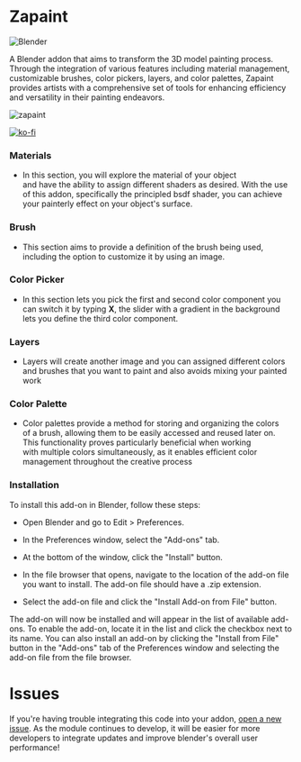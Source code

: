 # Zapaint

![Blender](https://img.shields.io/badge/blender|3.6-EA7600.svg?style=for-the-badge&logo=blender&logoColor=white)

A Blender addon that aims to transform the 3D model painting process. Through the integration of various features including material management, customizable brushes, color pickers, layers, and color palettes, Zapaint provides artists with a comprehensive set of tools for enhancing efficiency and versatility in their painting endeavors.

![zapaint](https://github.com/kents00/Zapaint/assets/69900896/1c644639-9313-4324-96fa-3a23d1a94fbe)

[![ko-fi](https://ko-fi.com/img/githubbutton_sm.svg)](https://ko-fi.com/Q5Q8BW198)

### Materials
- In this section, you will explore the material of your object and have the ability to assign different shaders as desired. With the use of this addon, specifically the principled bsdf shader, you can achieve your painterly effect on your object's surface.

### Brush
- This section aims to provide a definition of the brush being used,  including the option to customize it by using an image.
  
### Color Picker
- In this section lets you pick the first and second color component you can switch it by typing __X__, the slider with a gradient in the background lets you define the third color component.

### Layers
- Layers will create another image and you can assigned different colors and brushes that you want to paint and also avoids mixing your painted work

### Color Palette 
- Color palettes provide a method for storing and organizing the colors of a brush, allowing them to be easily accessed and reused later on. This functionality proves particularly beneficial when working with multiple colors simultaneously, as it enables efficient color management throughout the creative process

### Installation

To install this add-on in Blender, follow these steps:

- Open Blender and go to Edit > Preferences.

- In the Preferences window, select the "Add-ons" tab.

- At the bottom of the window, click the "Install" button.

- In the file browser that opens, navigate to the location of the add-on file you want to install. The add-on file should have a .zip extension.

- Select the add-on file and click the "Install Add-on from File" button.

The add-on will now be installed and will appear in the list of available add-ons. To enable the add-on, locate it in the list and click the checkbox next to its name.
You can also install an add-on by clicking the "Install from File" button in the "Add-ons" tab of the Preferences window and selecting the add-on file from the file browser.

# Issues

If you're having trouble integrating this code into your addon, [open a new issue](https://github.com/kents00/Zapaint/issues). As the module continues to develop, it will be easier for more developers to integrate updates and improve blender's overall user performance!

